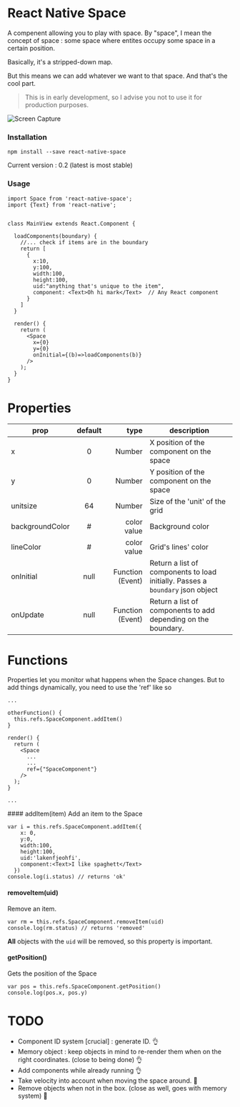 # React Native Space

A compenent allowing you to play with space. By "space", I mean the concept of space : some space where entites occupy some space in a certain position.

Basically, it's a stripped-down map.

But this means we can add whatever we want to that space. And that's the cool part.
> This is in early development, so I advise you not to use it for production purposes.


![Screen Capture](https://github.com/the-duck/react-native-space/blob/master/img/screen.gif)

### Installation
```
npm install --save react-native-space
```
Current version : 0.2 (latest is most stable)

### Usage

```
import Space from 'react-native-space';
import {Text} from 'react-native';


class MainView extends React.Component {

  loadComponents(boundary) {
    //... check if items are in the boundary
    return [
      {
        x:10,
        y:100,
        width:100,
        height:100,
        uid:"anything that's unique to the item",
        component: <Text>Oh hi mark</Text>  // Any React component
      }
    ]
  }

  render() {
    return (
      <Space
        x={0}
        y={0}
        onInitial={(b)=>loadComponents(b)}
      />  
    );
  }
}

```


# Properties

| prop        | default     | type  | description |
| ----------- |:-----------:| -----:| ----------- |
| x | 0 | Number | X position of the component on the space |
| y | 0 | Number | Y position of the component on the space |
| unitsize | 64 | Number | Size of the 'unit' of the grid |
| backgroundColor | # | color value | Background color |
| lineColor | # | color value | Grid's lines' color |
| onInitial | null | Function (Event) | Return a list of components to load initially. Passes a `boundary` json object |
| onUpdate | null | Function (Event) | Return a list of components to add depending on the boundary.|

# Functions
Properties let you monitor what happens when the Space changes. But to add things dynamically, you need to use the 'ref' like so

```
...

otherFunction() {
  this.refs.SpaceComponent.addItem()
}

render() {
  return (
    <Space
      ...
      ...
      ref={"SpaceComponent"}
    />  
  );
}

...

```

#### addItem(item)
Add an item to the Space
```
var i = this.refs.SpaceComponent.addItem({
    x: 0,
    y:0,
    width:100,
    height:100,
    uid:'lakenfjeohfi',
    component:<Text>I like spaghett</Text>
  })
console.log(i.status) // returns 'ok'
```
#### removeItem(uid)
Remove an item.
```
var rm = this.refs.SpaceComponent.removeItem(uid)
console.log(rm.status) // returns 'removed'
```
__All__ objects with the `uid` will be removed, so this property is important.

#### getPosition()
Gets the position of the Space
```
var pos = this.refs.SpaceComponent.getPosition()
console.log(pos.x, pos.y)
```

# TODO

- Component ID system [crucial] : generate ID. 👌
- Memory object : keep objects in mind to re-render them when on the right coordinates. (close to being done) 👌
- Add components while already running 👌
- Take velocity into account when moving the space around. 🔨
- Remove objects when not in the box. (close as well, goes with memory system) 🔨 
